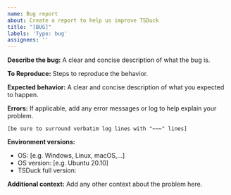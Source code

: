 ```yaml
---
name: Bug report
about: Create a report to help us improve TSDuck
title: "[BUG]"
labels: 'Type: bug'
assignees: ''
---
```


**Describe the bug:**
A clear and concise description of what the bug is.

**To Reproduce:**
Steps to reproduce the behavior.

**Expected behavior:**
A clear and concise description of what you expected to happen.

**Errors:**
If applicable, add any error messages or log to help explain your problem.
~~~
[be sure to surround verbatim log lines with "~~~" lines]
~~~

**Environment versions:**
 - OS: [e.g. Windows, Linux, macOS,...]
 - OS version: [e.g. Ubuntu 20.10]
 - TSDuck full version:

**Additional context:**
Add any other context about the problem here.
